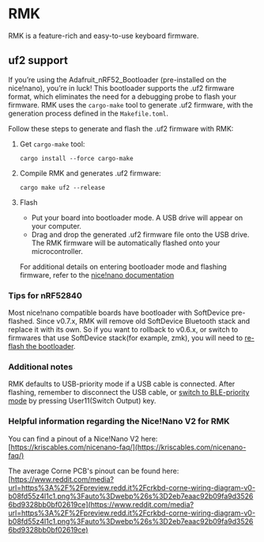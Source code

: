 # RMK

RMK is a feature-rich and easy-to-use keyboard firmware.

## uf2 support

If you’re using the Adafruit_nRF52_Bootloader (pre-installed on the nice!nano), you’re in luck! This bootloader supports the .uf2 firmware format, which eliminates the need for a debugging probe to flash your firmware. RMK uses the `cargo-make` tool to generate .uf2 firmware, with the generation process defined in the `Makefile.toml`.

Follow these steps to generate and flash the .uf2 firmware with RMK:

1. Get `cargo-make` tool:
   ```shell
   cargo install --force cargo-make
   ```
2. Compile RMK and generates .uf2 firmware:
   ```shell
   cargo make uf2 --release
   ```
3. Flash

   - Put your board into bootloader mode. A USB drive will appear on your computer.
   - Drag and drop the generated .uf2 firmware file onto the USB drive. The RMK firmware will be automatically flashed onto your microcontroller.

   For additional details on entering bootloader mode and flashing firmware, refer to the [nice!nano documentation](https://nicekeyboards.com/docs/nice-nano/getting-started#flashing-firmware-and-bootloaders)

### Tips for nRF52840

Most nice!nano compatible boards have bootloader with SoftDevice pre-flashed. Since v0.7.x, RMK will remove old SoftDevice Bluetooth stack and replace it with its own. So if you want to rollback to v0.6.x, or switch to firmwares that use SoftDevice stack(for example, zmk), you will need to [re-flash the bootloader](https://nicekeyboards.com/docs/nice-nano/troubleshooting#my-nicenano-seems-to-be-acting-up-and-i-want-to-re-flash-the-bootloader).

### Additional notes

RMK defaults to USB-priority mode if a USB cable is connected. After flashing, remember to disconnect the USB cable, or [switch to BLE-priority mode](https://rmk.rs/docs/features/wireless.html#multiple-profile-support) by pressing User11(Switch Output) key.

### Helpful information regarding the Nice!Nano V2 for RMK

You can find a pinout of a Nice!Nano V2 here: [https://kriscables.com/nicenano-faq/](https://kriscables.com/nicenano-faq/)

The average Corne PCB's pinout can be found here: [https://www.reddit.com/media?url=https%3A%2F%2Fpreview.redd.it%2Fcrkbd-corne-wiring-diagram-v0-b08fd55z4l1c1.png%3Fauto%3Dwebp%26s%3D2eb7eaac92b09fa9d35266bd9328bb0bf02619ce](https://www.reddit.com/media?url=https%3A%2F%2Fpreview.redd.it%2Fcrkbd-corne-wiring-diagram-v0-b08fd55z4l1c1.png%3Fauto%3Dwebp%26s%3D2eb7eaac92b09fa9d35266bd9328bb0bf02619ce)
